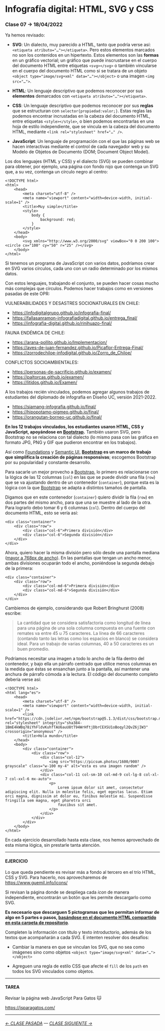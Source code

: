 # Infografía digital: HTML, SVG y CSS

### Clase 07 → 18/04/2022

Ya hemos revisado:
 
- **SVG**: Un dialecto, muy parecido a HTML, tanto que podría verse así: `<etiqueta atributo="…"></etiqueta>`. Pero estos elementos marcados no son los contenidos en un hipertexto. Estos elementos son las **formas** en un gráfico vectorial; un gráfico que puede inscrustarse en el cuerpo del documento HTML entre etiquetas `<svg></svg>` o también vincularse en el cuerpo del documento HTML como si se tratara de un objeto `<object type="image/svg+xml" data="…"></object>` o una imagen `<img src="…">`.

- **HTML**: Un lenguaje descriptivo que podemos reconocer por sus **elementos** demarcados con `<etiqueta atributo="…"></etiqueta>`.

- **CSS**: Un lenguaje descriptivo que podemos reconocer por sus **reglas** que se estructuran con `selector{propiedad:valor;}`. Estas reglas las podemos encontrar incrustadas en la cabeza del documento HTML, entre etiquetas `<style></style>`, o bien podemos encontrarlas en una hoja de estilo independiente, que se vincula en la cabeza del documento HTML, mediante `<link rel="stylesheet" href="…" />`.

- **JavaScript**: Un lenguaje de programación con el que las páginas web se hacen interactivas mediante el control de cada navegador web y su Modelo de Objetos de Documento (DOM; Document Object Model).

Los dos lenguajes (HTML y CSS) y el dialecto (SVG) se pueden combinar para obtener, por ejemplo, una página con fondo rojo que contenga un SVG que, a su vez, contenga un círculo negro al centro:

```
<!DOCTYPE html>
<html>
    <head>
        <meta charset="utf-8" />
        <meta name="viewport" content="width=device-width, initial-scale=1" />
        <title>Muy simple</title>
        <style>
            body {
                background: red;
            }
        </style>
    </head>
    <body>
        <svg xmlns="http://www.w3.org/2000/svg" viewBox="0 0 200 100"><circle cx="100" cy="50" r="25" /></svg>
    </body>
</html>
```

Si tenemos un programa de JavaScript con varios datos, podríamos crear en SVG varios círculos, cada uno con un radio determinado por los mismos datos.

Con estos lenguajes, trabajando el conjunto, se pueden hacer cosas mucho más complejas que círculos. Podemos hacer trabajos como en versiones pasadas de este OPR:

VULNERABILIDADES Y DESASTRES SOCIONATURALES EN CHILE:

- https://infodigitalgrupo.github.io/infografia-final/
- https://fallasanramon-infografiadigital.github.io/entrega_final/
- https://infografia-digital.github.io/rinihuazo-final/

FAUNA ENDÉMICA DE CHILE:

- https://arana-pollito.github.io/Implementacion/
- https://aves-de-juan-fernandez.github.io/Picaflor-Entrega-Final/
- https://zorrodechiloe-infodigital.github.io/Zorro_de_Chiloe/

CONFLICTOS SOCIOAMBIENTALES:

- https://personas-de-sacrificio.github.io/examen/
- https://paltorcas.github.io/examen/
- https://litidos.github.io/Examen/

A los trabajos recién vinculados, podemos agregar algunos trabajos de estudiantes del diplomado de infografía en Diseño UC, versión 2021-2022.

- https://siamang-infografia.github.io/final/
- https://hipopotamo-pigmeo.github.io/final/
- https://orangutan-borneo-uc.github.io/final/

**En los 12 trabajos vinculados, los estudiantes usaron HTML, CSS y JavaScript, apoyándose en [Bootstrap](https://getbootstrap.com/).** También usaron SVG, pero Bootstrap no se relaciona con tal dialecto (lo mismo pasa con las gráfica en formato JPG, PNG y GIF que pudieron encontrar en los trabajos).

Así como [Foundations](https://get.foundation/) y [Semantic UI](https://semantic-ui.com/), **[Bootstrap](https://getbootstrap.com/) es un marco de trabajo  que simplifica la creación de páginas responsivas**; escogemos Bootstrap por su popularidad y constante desarrollo.

Para sacarle un mejor provecho a [Bootstrap](https://getbootstrap.com/), lo primero es relacionarse con la lógica de las 12 columnas (`col`) en las que se puede dividir una fila (`row`) que se va ajustando dentro de un contenedor (`container`), porque esta es la lógica con la que [Bootstrap](https://getbootstrap.com/) se adapta a distintos tamaños de pantalla.

Digamos que en este contenedor (`container`) quiero dividir la fila (`row`) en dos partes del mismo ancho, para que una se muestre al lado de la otra. Para lograrlo debo tomar 6 y 6 columnas (`col`). Dentro del cuerpo del documento HTML, esto se vería así:

```
<div class="container">
    <div class="row">
        <div class="col-6">Primera división</div>
        <div class="col-6">Segunda división</div>
    </div>
</div>
```

Ahora, quiero hacer la misma división pero sólo desde una pantalla mediana ([mayor a 768px de ancho](https://getbootstrap.com/docs/5.0/layout/breakpoints/#available-breakpoints)). En las pantallas que tengan un ancho menor, ambas divisiones ocuparán todo el ancho, poniéndose la segunda debajo de la primera:

```
<div class="container">
    <div class="row">
        <div class="col-md-6">Primera división</div>
        <div class="col-md-6">Segunda división</div>
    </div>
</div>
```

Cambiemos de ejemplo, considerando que Robert Bringhurst (2008) escribe:

> La cantidad que se considera satisfactoria como longitud de línea para una página de una sola columna compuesta en una fuente con remates va entre 45 u 75 caracteres. La línea de 66 caracteres (contando tanto las letras como los espacios en blanco) se considera ideal. Para un trabajo de varias columnas, 40 a 50 caracteres es un buen promedio.

Podríamos necesitar una imagen a todo lo ancho de la fila dentro del contenedor, y bajo ella un párrafo centrado que utilice menos columnas en la medida que éstas se ensanchan junto a la pantalla, así mantener una anchura de párrafo cómoda a la lectura. El código del documento completo debería verse así:

```
<!DOCTYPE html>
<html lang="es">
    <head>
        <meta charset="utf-8" />
        <meta name="viewport" content="width=device-width, initial-scale=1" />
        <link href="https://cdn.jsdelivr.net/npm/bootstrap@5.1.3/dist/css/bootstrap.min.css" rel="stylesheet" integrity="sha384-1BmE4kWBq78iYhFldvKuhfTAU6auU8tT94WrHftjDbrCEXSU1oBoqyl2QvZ6jIW3" crossorigin="anonymous" />
        <title>Hola mundo</title>
    </head>
    <body>
        <div class="container">
            <div class="row">
                <div class="col-12">
                    <img src="https://picsum.photos/1600/900?grayscale" class="w-100 my-4" alt="esta es una imagen random" />
                </div>
                <div class="col-11 col-sm-10 col-md-9 col-lg-8 col-xl-7 col-xxl-6 mx-auto">
                    <p>
                        Lorem ipsum dolor sit amet, consectetur adipiscing elit. Nulla in molestie felis, eget egestas lacus. Etiam orci magna, dignissim at dolor eu, finibus molestie mi. Suspendisse fringilla sem magna, eget pharetra orci
                        faucibus sit amet.
                    </p>
                </div>
            </div>
        </div>
    </body>
</html>
```

En cada ejercicio desarrollado hasta esta clase, nos hemos aprovechado de esta misma lógica, sin prestarle tanta atención.

- - - - - - - 

#### EJERCICIO

Lo que queda pendiente es revisar más a fondo al tercero en el trío HTML, CSS y SVG. Para hacerlo, nos aprovecharemos de https://www.guemil.info/icons/

Si revisan la página donde se despliega cada *icon* de manera independiente, encontrarán un botón que les permite descargarlo como SVG. 

**Es necesario que descarguen 5 pictogramas que les permitan informar de algo en 5 partes o pasos, [basándose en el documento HTML compartido en esta carpeta de repositorio](https://profesorfaco.github.io/dno075-2022-1/clase-07/)**.

Completen la información con título y texto introductorio, además de los textos que acompañarán a cada SVG. E intenten resolver dos desafíos:

- Cambiar la manera en que se vinculan los SVG, que no sea como imágenes sino como objetos `<object type="image/svg+xml" data="…"></object>`

- Agreguen una regla de estilo CSS que afecte el `fill` de los `path` en todos los SVG vinculados como objetos. 


- - - - - - - 

#### TAREA

Revisar la página web JavaScript Para Gatos :cat:  

https://jsparagatos.com/


- - - - - - - -

###### [← CLASE PASADA](https://github.com/profesorfaco/dno075-2022-1/tree/main/clase-06) — [CLASE SIGUIENTE →](https://github.com/profesorfaco/dno075-2022-1/tree/main/clase-09) 
